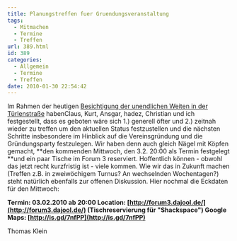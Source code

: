 ```yaml
---
title: Planungstreffen fuer Gruendungsveranstaltung
tags:
  - Mitmachen
  - Termine
  - Treffen
url: 389.html
id: 389
categories:
  - Allgemein
  - Termine
  - Treffen
date: 2010-01-30 22:54:42
---
```


Im Rahmen der heutigen [Besichtigung der unendlichen Weiten
in der Türlenstraße](http://hs07.eu/?page_id=98) habenClaus, Kurt, Ansgar, hadez, Christian
und ich festgestellt, dass es geboten wäre sich
1.) generell öfter und
2.) zeitnah wieder zu treffen um den aktuellen Status festzustellen und die
nächsten Schritte insbesondere im Hinblick auf die Vereinsgründung und die Gründungsparty festzulegen.
Wir haben denn auch gleich Nägel mit  Köpfen gemacht, **den kommenden Mittwoch, den 3.2\. 20:00 als Termin  festgelegt **und ein paar Tische im Forum 3 reserviert. Hoffentlich können - obwohl das jetzt recht kurzfristig ist - viele kommen. Wie wir das in Zukunft machen (Treffen z.B. in zweiwöchigem Turnus? An wechselnden Wochentagen?) steht natürlich ebenfalls zur offenen Diskussion. Hier nochmal die Eckdaten für den Mittwoch:

**Termin:      03.02.2010 ab 20:00
Location:    [http://forum3.dajool.de/](http://forum3.dajool.de/) (Tischreservierung für "Shackspace")
Google Maps: [http://is.gd/7nfPP](http://is.gd/7nfPP)**

Thomas Klein